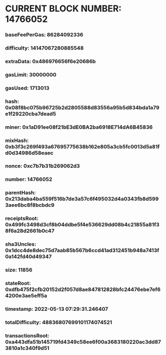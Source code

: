 # CURRENT BLOCK NUMBER: 14766052

### baseFeePerGas: 86284092336
### difficulty: 14147067280885548
### extraData: 0x486976656f6e20686b
### gasLimit: 30000000
### gasUsed: 1713013
### hash: 0x08f8bc075b96725b2d2805588d83556a95b5d834bda1a79e1f29220cba7dead5
### miner: 0x1aD91ee08f21bE3dE0BA2ba6918E714dA6B45836
### mixHash: 0xb3f3c269f493a67695775638b162e805a3cb5fc0013d5a81fd0d34986d58eaec
### nonce: 0xc7b7b31b269062d3
### number: 14766052
### parentHash: 0x213daba4ba559f516b7de3a57c6f495032d4a0343fb8d5993aee6bc8f8bcbdc9
### receiptsRoot: 0x499fc3498d3cf8b04ddbe5f4e536629dd08b4c21855a81f38f6a28d2661b0c47
### sha3Uncles: 0x1dcc4de8dec75d7aab85b567b6ccd41ad312451b948a7413f0a142fd40d49347
### size: 11856
### stateRoot: 0xdfb475f2cfb20152d2f057d8ae847812828bfc24476ebe7ef64200e3ae5eff5a
### timestamp: 2022-05-13 07:29:31.246407
### totalDifficulty: 48836807699101174074521
### transactionsRoot: 0xa443dfa51b145719fd4349c58ee6f00a3683180220ac3dd873810a1c340f9d51
